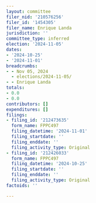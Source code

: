 ```yaml
---
layout: committee
filer_nid: '210576256'
filer_id: '1454305'
filer_name: Enrique Landa
jurisdiction: ''
committee_type: inferred
election: '2024-11-05'
dates:
- '2024-10-25'
- '2024-11-01'
breadcrumbs:
- - Nov 05, 2024
  - elections/2024-11-05/
- - Enrique Landa
totals:
- 0.0
- 0.0
contributors: []
expenditures: []
filings:
- filing_id: '212473635'
  form_name: FPPC497
  filing_datetime: '2024-11-01'
  filing_startdate: ''
  filing_enddate: ''
  filing_activity_type: Original
- filing_id: '212426033'
  form_name: FPPC497
  filing_datetime: '2024-10-25'
  filing_startdate: ''
  filing_enddate: ''
  filing_activity_type: Original
factoids: ''

---
```


